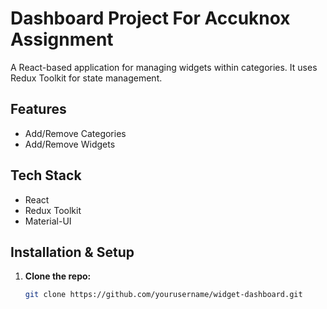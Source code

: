# Dashboard Project For Accuknox Assignment

A React-based application for managing widgets within categories. It uses Redux Toolkit for state management.

## Features

- Add/Remove Categories
- Add/Remove Widgets

## Tech Stack

- React
- Redux Toolkit
- Material-UI

## Installation & Setup

1. **Clone the repo:**
   ```bash
   git clone https://github.com/yourusername/widget-dashboard.git
